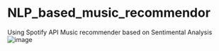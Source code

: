 # NLP_based_music_recommendor
Using Spotify API Music recommender based on Sentimental Analysis
![image](https://github.com/user-attachments/assets/815b82c8-ca85-4f5d-8e32-c4b706404be3)
